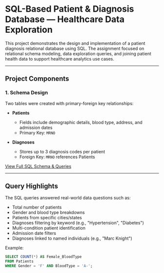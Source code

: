 # SQL-Based Patient & Diagnosis Database — Healthcare Data Exploration

This project demonstrates the design and implementation of a patient diagnosis relational database using SQL. The assignment focused on relational schema modeling, data exploration queries, and joining patient health data to support healthcare analytics use cases.

---

## Project Components

### 1. Schema Design

Two tables were created with primary-foreign key relationships:

- **Patients**
  - Fields include demographic details, blood type, address, and admission dates
  - Primary Key: `MRNO`

- **Diagnoses**
  - Stores up to 3 diagnosis codes per patient
  - Foreign Key: `MRNO` references Patients

[View Full SQL Schema & Queries](../SQL_Patient_Database/SQLProject.sql)

---

## Query Highlights

The SQL queries answered real-world data questions such as:

- Total number of patients
- Gender and blood type breakdowns
- Patients from specific cities/states
- Diagnoses filtering by keyword (e.g., "Hypertension", "Diabetes")
- Multi-condition patient identification
- Admission date filters
- Diagnoses linked to named individuals (e.g., "Marc Knight")

Example:
```sql
SELECT COUNT(*) AS Female_BloodType
FROM Patients
WHERE Gender = 'F' AND BloodType = 'A-';
